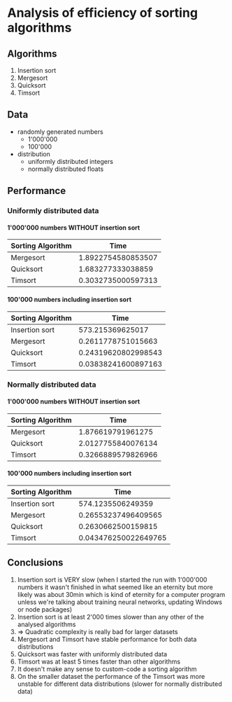 # Analysis of efficiency of sorting algorithms

## Algorithms
1. Insertion sort
2. Mergesort
3. Quicksort
4. Timsort

## Data 
- randomly generated numbers
  - 1'000'000
  - 100'000
- distribution
  - uniformly distributed  integers
  - normally distributed floats 

## Performance
### Uniformly distributed data
#### 1'000'000 numbers WITHOUT insertion sort
| Sorting Algorithm | Time               |
|-------------------|--------------------|
| Mergesort         | 1.8922754580853507 |
| Quicksort         | 1.683277333038859  |
| Timsort           | 0.3032735000597313 |

#### 100'000 numbers including insertion sort
| Sorting Algorithm | Time                |
|-------------------|---------------------|
| Insertion sort    | 573.215369625017    |
| Mergesort         | 0.2611778751015663  |
| Quicksort         | 0.24319620802998543 |
| Timsort           | 0.03838241600897163 |

### Normally distributed data
#### 1'000'000 numbers WITHOUT insertion sort
| Sorting Algorithm | Time               |
|-------------------|--------------------|
| Mergesort         | 1.876619791961275  |
| Quicksort         | 2.0127755840076134 |
| Timsort           | 0.3266889579826966 |

#### 100'000 numbers including insertion sort
| Sorting Algorithm | Time                 |
|-------------------|----------------------|
| Insertion sort    | 574.1235506249359    |
| Mergesort         | 0.26553237496409565  |
| Quicksort         | 0.2630662500159815   |
| Timsort           | 0.043476250022649765 |

## Conclusions
1. Insertion sort is VERY slow (when I started the run with 1'000'000 numbers it wasn't finished in what seemed like an eternity but more likely was about 30min which is kind of eternity for a computer program unless we're talking about training neural networks, updating Windows or node packages)
2. Insertion sort is at least 2'000 times slower than any other of the analysed algorithms
3. => Quadratic complexity is really bad for larger datasets
4. Mergesort and Timsort have stable performance for both data distributions
5. Quicksort was faster with uniformly distributed data
6. Timsort was at least 5 times faster than other algorithms
7. It doesn't make any sense to custom-code a sorting algorithm
8. On the smaller dataset the performance of the Timsort was more unstable for different data distributions (slower for normally distributed data)